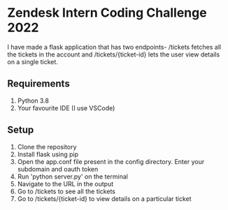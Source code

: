 # Zendesk Intern Coding Challenge 2022

I have made a flask application that has two endpoints- /tickets fetches all the tickets in the account and /tickets/{ticket-id} lets the user view details on a single ticket.

## Requirements

1. Python 3.8
2. Your favourite IDE (I use VSCode)

## Setup
1. Clone the repository
2. Install flask using pip 
3. Open the app.conf file present in the config directory. Enter your subdomain and oauth token
3. Run 'python server.py' on the terminal
4. Navigate to the URL in the output
5. Go to /tickets to see all the tickets
6. Go to /tickets/{ticket-id} to view details on a particular ticket